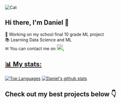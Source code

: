 ![Cat](https://i.imgur.com/oWsVNYD.gif)
## Hi there, I'm Daniel 👋
👀 Working on my school final 10 grade ML project  
📚 Learning Data Science and ML  
✉ You can contact me on <a  href="https://t.me/dan0nchik"/><img src="https://upload.wikimedia.org/wikipedia/commons/thumb/8/82/Telegram_logo.svg/1024px-Telegram_logo.svg.png" alt="Telegram logo with link" width="20"/>. 
## 📊 My stats:
[![Top Languages](https://github-readme-stats.vercel.app/api/top-langs/?username=dan0nchik)](https://github.com/anuraghazra/github-readme-stats)
[![Daniel's github stats](https://github-readme-stats.vercel.app/api?username=dan0nchik&count_private=true)](https://github.com/anuraghazra/github-readme-stats)
## Check out my best projects below 👇

